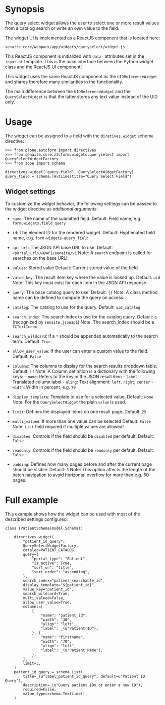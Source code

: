 # Synopsis

The query select widget allows the user to select one or more result values from
a catalog search or write an own value to the field.

The widget UI is implemented as a ReactJS component that is located here:

    senaite.core/webpack/app/widgets/queryselect/widget.js

This ReactJS component is initialized with `data-` attributes set in the
`input.pt` template. This is the main interface between the Python widget class
and the ReactJS UI component!

This widget uses the same ReactJS component as the `UIDReferenceWidget` and
shares therefore many similarities in the functionality.

The main difference between the `UIDReferenceWidget` and the `QuerySelectWidget`
is that the latter stores any text value instead of the UID only.


# Usage

The widget can be assigned to a field with the `diretives.widget` schema directive:

    >>> from plone.autoform import directives
    >>> from senaite.core.z3cform.widgets.queryselect import QuerySelectWidgetFactory
    >>> from zope import schema

    directives.widget("query_field", QuerySelectWidgetFactory)
    query_field = schema.TextLine(title="Query Select Field")


## Widget settings

To customize the widget behavior, the following settings can be passed to the
widget directive as *additional arguments*:

- `name`: The name of the submitted field.
          Default: Field name, e.g. `form.widgets.field_query`
          
- `id`: The element ID for the rendered widget.
        Default: Hyphenated field name, e.g. `form-widgets-query_field`

- `api_url`: The JSON API base URL to use.
             Default: `<portal_url>/@@API/senaite/v1`
             Note: A `search` endpoint is called for searches on the base URL!

- `values`: Stored value
            Default: Current stored value of the field

- `value_key`: The result item key where the value is looked up.
               Default: `uid`
               Note: This key must exist for each item in the JSON API response.

- `query`: The base catalog query to use.
           Default: `{}`
           Note: A class method name can be defined to compute the query on access.

- `catalog`: The catalog to use for the query.
             Default: `uid_catalog`


- `search_index`: The search index to use for the catalog query.
                  Default: `q` (recognized by `senaite.jsonapi`)
                  Note: The search_index should be a `ZCTextIndex`

- `search_wildcard`: If a `*` should be appended automatically to the search term.
                     Default: `True`

- `allow_user_value`: If the user can enter a custom value to the field.
                      Default: `False`

- `columns`: The columns to display for the search results dropdown table.
             Default: `[]`
             Note: A Column definition is a dictionary with the following keys:
                   - `name`: Refers to the key in the JSON result item
                   - `label`: Translated column label
                   - `aling`: Text alignment: `left`, `right`, `center`
                   - `width`: Width in percent, e.g. `70`

- `display_template`: Template to use for a selected value.
                      Default: `None`
                      Note: For the `QuerySelectWidget` the plain `value` is used.

- `limit`: Defines the displayed items on one result page.
           Default: `25`

- `multi_valued`: If more than one value can be selected
                  Default: `False`
                  Note: `List` field required if multiple values are allowed!

- `disabled`: Controls if the field should be `disabled` per default.
              Default: `False`

- `readonly`: Controls if the field should be `readonly` per default.
              Default: `False`

- `padding`: Defines how many pages before and after the current page should be visible.
             Default: `3`
             Note: This option affects the length of the batch navigation to
                   avoid horizontal overflow for more than e.g. 50 pages.


# Full example

This example shows how the widget can be used with most of the described settings configured:


    class IPatientSchema(model.Schema):

        directives.widget(
            "patient_id_query",
            QuerySelectWidgetFactory,
            catalog=PATIENT_CATALOG,
            query={
                "portal_type": "Patient",
                "is_active": True,
                "sort_on": "title",
                "sort_order": "ascending",
            },
            search_index="patient_searchable_id",
            display_template="${patient_id}",
            value_key="patient_id",
            search_wildcard=True,
            multi_valued=False,
            allow_user_value=True,
            columns=[
                {
                    "name": "patient_id",
                    "width": "30",
                    "align": "left",
                    "label": _(u"Patient ID"),
                }, {
                    "name": "firstname",
                    "width": "70",
                    "align": "left",
                    "label": _(u"Patient Name"),
                },
            ],
            limit=3,
        )
        patient_id_query = schema.List(
            title=_(u"label_patient_id_query", default=u"Patient ID Query"),
            description=_(u"Query patient IDs or enter a new ID"),
            required=False,
            value_type=schema.TextLine(),
        )

